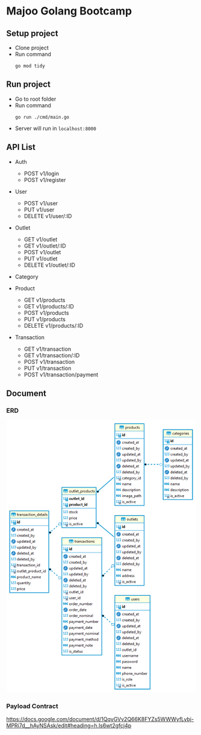 # Majoo Golang Bootcamp

## Setup project
 - Clone project
 - Run command
    ```
    go mod tidy
    ```

## Run project

 - Go to root folder
 - Run command
    ```
    go run ./cmd/main.go
    ```
- Server will run in `localhost:8000`

## API List
- Auth
   - POST v1/login
   - POST v1/register
   
 - User
    - POST v1/user
    - PUT v1/user
    - DELETE v1/user/:ID
 - Outlet
    - GET v1/outlet
    - GET v1/outlet/:ID
    - POST v1/outlet
    - PUT v1/outlet
    - DELETE v1/outlet/:ID
 - Category
 - Product
    - GET v1/products
    - GET v1/products/:ID
    - POST v1/products
    - PUT v1/products
    - DELETE v1/products/:ID
 - Transaction
    - GET v1/transaction
    - GET v1/transaction/:ID
    - POST v1/transaction
    - PUT v1/transaction
    - POST v1/transaction/payment
  
## Document  
### ERD
![image info](https://github.com/upgradeskill/fp2022-majoo-djaya-bersama/blob/main/mini-pos.png)

### Payload Contract
https://docs.google.com/document/d/1QqyGVv2Q66K8FYZs5WWWyfLybj-MPRi7d__hAyNSAsk/edit#heading=h.ls6wt2gfcj4p
